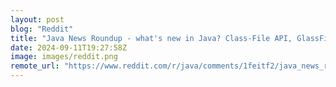 ```yaml
---
layout: post
blog: "Reddit"
title: "Java News Roundup - what's new in Java? Class-File API, GlassFish, JHipster, JReleaser, Hibernate Search, Micronaut"
date: 2024-09-11T19:27:58Z
image: images/reddit.png
remote_url: "https://www.reddit.com/r/java/comments/1feitf2/java_news_roundup_whats_new_in_java_classfile_api/"
---
```

